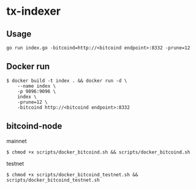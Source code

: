 # tx-indexer

## Usage
```
go run index.go -bitcoind=http://<bitcoind endpoint>:8332 -prune=12
```
## Docker run
```
$ docker build -t index . && docker run -d \
    --name index \
    -p 9096:9096 \
    index \
    -prune=12 \
    -bitcoind http://<bitcoind endpoint>:8332 
```
## bitcoind-node
mainnet
```
$ chmod +x scripts/docker_bitcoind.sh && scripts/docker_bitcoind.sh
```
testnet
```
$ chmod +x scripts/docker_bitcoind_testnet.sh && scripts/docker_bitcoind_testnet.sh
```